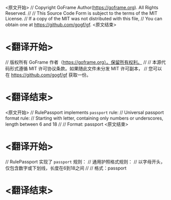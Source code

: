 
<原文开始>
// Copyright GoFrame Author(https://goframe.org). All Rights Reserved.
//
// This Source Code Form is subject to the terms of the MIT License.
// If a copy of the MIT was not distributed with this file,
// You can obtain one at https://github.com/gogf/gf.
<原文结束>

# <翻译开始>
// 版权所有 GoFrame 作者（https://goframe.org）。保留所有权利。
//
// 本源代码形式遵循 MIT 许可协议条款。如果随此文件未分发 MIT 许可副本，
// 您可以在 https://github.com/gogf/gf 获取一份。
# <翻译结束>


<原文开始>
// RulePassport implements `passport` rule:
// Universal passport format rule:
// Starting with letter, containing only numbers or underscores, length between 6 and 18
//
// Format: passport
<原文结束>

# <翻译开始>
// RulePassport 实现了 `passport` 规则：
// 通用护照格式规则：
// 以字母开头，仅包含数字或下划线，长度在6到18之间
//
// 格式：passport
# <翻译结束>

